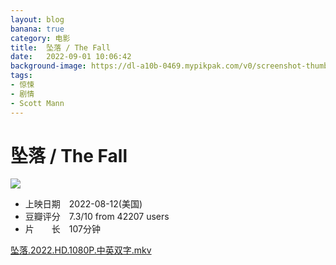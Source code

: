 ```yaml
---
layout: blog
banana: true
category: 电影
title:  坠落 / The Fall
date:   2022-09-01 10:06:42
background-image: https://dl-a10b-0469.mypikpak.com/v0/screenshot-thumbnails/0547B3BCEC5A02382463F4DB7CD9D117CABFD8E2/720/2048
tags:
- 惊悚
- 剧情
- Scott Mann
---
```

# 坠落 / The Fall

![](https://dl-a10b-0469.mypikpak.com/v0/screenshot-thumbnails/0547B3BCEC5A02382463F4DB7CD9D117CABFD8E2/720/2048)

- 上映日期　2022-08-12(美国)
- 豆瓣评分　7.3/10 from 42207 users
- 片　　长　107分钟

[坠落.2022.HD.1080P.中英双字.mkv](https://mypikpak.com/s/VNBNRfmnJktj04WutPqxxmvyo1)

